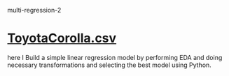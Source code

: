 multi-regression-2
# [ToyotaCorolla.csv](https://github.com/dipak3031/multi-regression-2/files/10148351/ToyotaCorolla.csv)
here I Build a simple linear regression model by performing EDA and doing necessary transformations and selecting the best model using Python.
